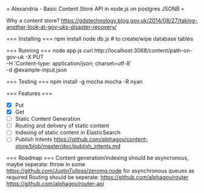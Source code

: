 = Alexandria - Basic Content Store API in node.js on postgres JSONB =

Why a content store? https://gdstechnology.blog.gov.uk/2014/08/27/taking-another-look-at-gov-uks-disaster-recovery/

=== Installing ===
npm install
node db.js # to create/wipe database tables

=== Running ===
node app.js
curl http://localhost:3068/content/path-on-gov-uk -X PUT \
    -H 'Content-type: application/json; charset=utf-8' \
    -d @example-input.json
    
=== Testing ===
npm install -g mocha
mocha -R nyan

=== Features ===
- [x] Put
- [x] Get
- [ ] Static Content Generation
- [ ] Routing and delivery of static content
- [ ] Indexing of static content in ElasticSearch
- [ ] Publish Intents https://github.com/alphagov/content-store/blob/master/doc/publish_intents.md

=== Roadmap ===
Content generation/indexing should be asyncronous, maybe seperate: throw in some https://github.com/JustinTulloss/zeromq.node for asynchronous queues as required
Routing should be seperate: https://github.com/alphagov/router https://github.com/alphagov/router-api
